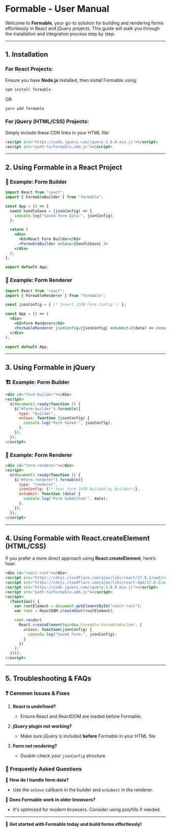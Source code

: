 # Formable - User Manual

Welcome to **Formable**, your go-to solution for building and rendering forms effortlessly in React and jQuery projects. This guide will walk you through the installation and integration process step by step.

---

## 1. Installation

### For React Projects:

Ensure you have **Node.js** installed, then install Formable using:

```sh
npm install formable
```

OR

```sh
yarn add formable
```

### For jQuery (HTML/CSS) Projects:

Simply include these CDN links in your HTML file:

```html
<script src="https://code.jquery.com/jquery-3.6.0.min.js"></script>
<script src="path-to/Formable.umd.js"></script>
```

---

## 2. Using Formable in a React Project

### 🚀 Example: Form Builder

```jsx
import React from "react";
import { FormableBuilder } from "formable";

const App = () => {
  const handleSave = (jsonConfig) => {
    console.log("Saved Form Data:", jsonConfig);
  };

  return (
    <div>
      <h2>React Form Builder</h2>
      <FormableBuilder onSave={handleSave} />
    </div>
  );
};

export default App;
```

### 🎨 Example: Form Renderer

```jsx
import React from "react";
import { FormableRenderer } from "formable";

const jsonConfig = { /* Insert JSON Form Config */ };

const App = () => (
  <div>
    <h2>Form Renderer</h2>
    <FormableRenderer jsonConfig={jsonConfig} onSubmit={(data) => console.log("Form Submitted:", data)} />
  </div>
);

export default App;
```

---

## 3. Using Formable in jQuery

### 🏗️ Example: Form Builder

```html
<div id="form-builder"></div>
<script>
  $(document).ready(function () {
    $("#form-builder").formable({
      type: "builder",
      onSave: function (jsonConfig) {
        console.log("Form Saved:", jsonConfig);
      },
    });
  });
</script>
```

### 📝 Example: Form Renderer

```html
<div id="form-renderer"></div>
<script>
  $(document).ready(function () {
    $("#form-renderer").formable({
      type: "renderer",
      jsonConfig: {/* Your form JSON Builded by Builder*/},
      onSubmit: function (data) {
        console.log("Form Submitted:", data);
      },
    });
  });
</script>
```

---

## 4. Using Formable with React.createElement (HTML/CSS)

If you prefer a more direct approach using **React.createElement**, here’s how:

```html
<div id="react-root"></div>
<script src="https://cdnjs.cloudflare.com/ajax/libs/react/17.0.2/umd/react.production.min.js"></script>
<script src="https://cdnjs.cloudflare.com/ajax/libs/react-dom/17.0.2/umd/react-dom.production.min.js"></script>
<script src="https://code.jquery.com/jquery-3.6.0.min.js"></script>
<script src="path-to/Formable.umd.js"></script>
<script>
  (function() {
    var rootElement = document.getElementById("react-root");
    var root = ReactDOM.createRoot(rootElement);

    root.render(
      React.createElement(window.Formable.FormableBuilder, {
        onSave: function(jsonConfig) {
          console.log("Saved Form:", jsonConfig);
        }
      })
    );
  })();
</script>
```

---

## 5. Troubleshooting & FAQs

### ❓ Common Issues & Fixes

1. **React is undefined?**
   - Ensure React and ReactDOM are loaded before Formable.

2. **jQuery plugin not working?**
   - Make sure jQuery is included **before** Formable in your HTML file.

3. **Form not rendering?**
   - Double-check your `jsonConfig` structure.

### 🤔 Frequently Asked Questions

🔹 **How do I handle form data?**
   - Use the `onSave` callback in the builder and `onSubmit` in the renderer.

🔹 **Does Formable work in older browsers?**
   - It's optimized for modern browsers. Consider using polyfills if needed.

---

🚀 **Get started with Formable today and build forms effortlessly!**

